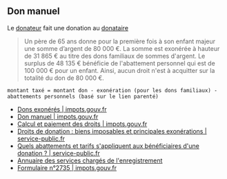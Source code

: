 ## Don manuel

Le [donateur](https://www.service-public.fr/particuliers/glossaire/R46107) fait une donation au [donataire](https://www.service-public.fr/particuliers/glossaire/R37963)

> Un père de 65 ans donne pour la première fois à son enfant majeur une somme d’argent de 80 000 €.
> La somme est exonérée à hauteur de 31 865 € au titre des dons familiaux de sommes d'argent.
> Le surplus de 48 135 € bénéficie de l'abattement personnel qui est de 100 000 € pour un enfant.
> Ainsi, aucun droit n'est à acquitter sur la totalité du don de 80 000 €.

```
montant taxé = montant don - exonération (pour les dons familiaux) - abattements personnels (basé sur le lien parenté)
```

- [Dons exonérés | impots.gouv.fr](https://www.impots.gouv.fr/portail/particulier/dons-exoneres)
- [Don manuel | impots.gouv.fr](https://www.impots.gouv.fr/portail/particulier/don-manuel)
- [Calcul et paiement des droits | impots.gouv.fr](https://www.impots.gouv.fr/portail/particulier/calcul-et-paiement-des-droits)
- [Droits de donation : biens imposables et principales exonérations | service-public.fr](https://www.service-public.fr/particuliers/vosdroits/F10203)
- [Quels abattements et tarifs s'appliquent aux bénéficiaires d'une donation ? | service-public.fr](https://www.service-public.fr/particuliers/vosdroits/F14203)
- [Annuaire des services chargés de l'enregistrement](http://www2.impots.gouv.fr/liste_pole_enr/index.htm)
- [Formulaire n°2735 | impots.gouv.fr](https://www.impots.gouv.fr/portail/node/9032)
